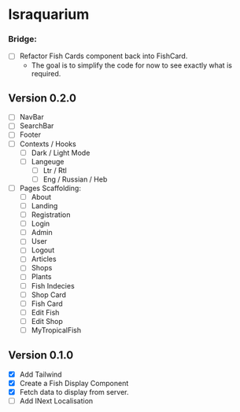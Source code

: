 # Israquarium




### Bridge:
- [ ] Refactor Fish Cards component back into FishCard.
    - The goal is to simplify the code for now to see exactly what is required.



## Version 0.2.0
- [ ] NavBar
- [ ] SearchBar
- [ ] Footer
- [ ] Contexts / Hooks
    - [ ] Dark / Light Mode
    - [ ] Langeuge 
        - [ ] Ltr / Rtl
        - [ ] Eng / Russian / Heb
- [ ] Pages Scaffolding:
    - [ ] About
    - [ ] Landing 
    - [ ] Registration
    - [ ] Login
    - [ ] Admin 
    - [ ] User
    - [ ] Logout
    - [ ] Articles
    - [ ] Shops 
    - [ ] Plants
    - [ ] Fish Indecies
    - [ ] Shop Card
    - [ ] Fish Card
    - [ ] Edit Fish 
    - [ ] Edit Shop
    - [ ] MyTropicalFish

## Version 0.1.0
- [X] Add Tailwind
- [X] Create a Fish Display Component
- [X] Fetch data to display from server.
- [ ] Add INext Localisation
